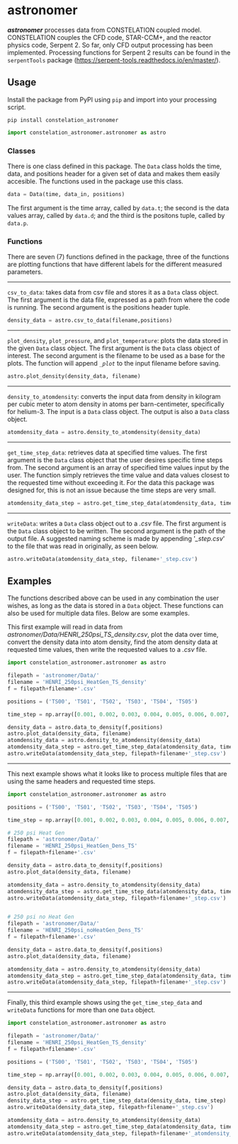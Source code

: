 # astronomer

***astronomer*** processes data from CONSTELATION coupled model. CONSTELATION couples the CFD code, STAR-CCM+, and the reactor physics code, Serpent 2. So far, only CFD output processing has been implemented. Processing functions for Serpent 2 results can be found in the `serpentTools` package (https://serpent-tools.readthedocs.io/en/master/).

## Usage

Install the package from PyPI using `pip` and import into your processing script.

```
pip install constelation_astronomer
```

```python
import constelation_astronomer.astronomer as astro
```

### Classes

There is one class defined in this package. The `Data` class holds the time, data, and positions header for a given set of data and makes them easily accesible. The functions used in the package use this class.
```python
data = Data(time, data_in, positions)
```
The first argument is the time array, called by `data.t`; the second is the data values array, called by `data.d`; and the third is the positons tuple, called by `data.p`.

### Functions

There are seven (7) functions defined in the package, three of the functions are plotting functions that have different labels for the different measured parameters.

---

`csv_to_data`: takes data from csv file and stores it as a `Data` class object. The first argument is the data file, expressed as a path from where the code is running. The second argument is the positions header tuple.
```python
density_data = astro.csv_to_data(filename,positions)
```

---
`plot_density`, `plot_pressure`, and `plot_temperature`: plots the data stored in the given `Data` class object. The first argument is the `Data` class object of interest. The second argument is the filename to be used as a base for the plots. The function will append *`_plot`* to the input filename before saving.
```python
astro.plot_density(density_data, filename)
```

---
`density_to_atomdensity`: converts the input data from density in kilogram per cubic meter to atom density in atoms per barn-centimeter, specifically for helium-3. The input is a `Data` class object. The output is also a `Data` class object.
```python
atomdensity_data = astro.density_to_atomdensity(density_data)
```

---
`get_time_step_data`: retrieves data at specified time values. The first argument is the `Data` class object that the user desires specific time steps from. The second argument is an array of specified time values input by the user. The function simply retrieves the time value and data values closest to the requested time without exceeding it. For the data this package was designed for, this is not an issue because the time steps are very small.
```python
atomdensity_data_step = astro.get_time_step_data(atomdensity_data, time_step)
```

---
`writeData`: writes a `Data` class object out to a *.csv* file. The first argument is the `Data` class object to be written. The second argument is the path of the output file. A suggested naming scheme is made by appending '*_step.csv*' to the file that was read in originally, as seen below.
```python
astro.writeData(atomdensity_data_step, filename+'_step.csv')
```


## Examples

The functions described above can be used in any combination the user wishes, as long as the data is stored in a `Data` object. These functions can also be used for multiple data files. Below are some examples.


This first example will read in data from *astronomer/Data/HENRI_250psi_TS_density.csv*, plot the data over time, convert the density data into atom density, find the atom density data at requested time values, then write the requested values to a *.csv* file.
```python
import constelation_astronomer.astronomer as astro

filepath = 'astronomer/Data/'
filename = 'HENRI_250psi_HeatGen_TS_density'
f = filepath+filename+'.csv'

positions = ('TS00', 'TS01', 'TS02', 'TS03', 'TS04', 'TS05')

time_step = np.array([0.001, 0.002, 0.003, 0.004, 0.005, 0.006, 0.007, 0.008, 0.009])

density_data = astro.data_to_density(f,positions)
astro.plot_data(density_data, filename)
atomdensity_data = astro.density_to_atomdensity(density_data)
atomdensity_data_step = astro.get_time_step_data(atomdensity_data, time_step)
astro.writeData(atomdensity_data_step, filepath+filename+'_step.csv')
```

---
This next example shows what it looks like to process multiple files that are using the same headers and requested time steps.
```python
import constelation_astronomer.astronomer as astro

positions = ('TS00', 'TS01', 'TS02', 'TS03', 'TS04', 'TS05')

time_step = np.array([0.001, 0.002, 0.003, 0.004, 0.005, 0.006, 0.007, 0.008, 0.009])

# 250 psi Heat Gen
filepath = 'astronomer/Data/'
filename = 'HENRI_250psi_HeatGen_Dens_TS'
f = filepath+filename+'.csv'

density_data = astro.data_to_density(f,positions)
astro.plot_data(density_data, filename)

atomdensity_data = astro.density_to_atomdensity(density_data)
atomdensity_data_step = astro.get_time_step_data(atomdensity_data, time_step)
astro.writeData(atomdensity_data_step, filepath+filename+'_step.csv')


# 250 psi no Heat Gen
filepath = 'astronomer/Data/'
filename = 'HENRI_250psi_noHeatGen_Dens_TS'
f = filepath+filename+'.csv'

density_data = astro.data_to_density(f,positions)
astro.plot_data(density_data, filename)

atomdensity_data = astro.density_to_atomdensity(density_data)
atomdensity_data_step = astro.get_time_step_data(atomdensity_data, time_step)
astro.writeData(atomdensity_data_step, filepath+filename+'_step.csv')
```

---
Finally, this third example shows using the `get_time_step_data` and `writeData` functions for more than one `Data` object.
```python
import constelation_astronomer.astronomer as astro

filepath = 'astronomer/Data/'
filename = 'HENRI_250psi_HeatGen_TS_density'
f = filepath+filename+'.csv'

positions = ('TS00', 'TS01', 'TS02', 'TS03', 'TS04', 'TS05')

time_step = np.array([0.001, 0.002, 0.003, 0.004, 0.005, 0.006, 0.007, 0.008, 0.009])

density_data = astro.data_to_density(f,positions)
astro.plot_data(density_data, filename)
density_data_step = astro.get_time_step_data(density_data, time_step)
astro.writeData(density_data_step, filepath+filename+'_step.csv')

atomdensity_data = astro.density_to_atomdensity(density_data)
atomdensity_data_step = astro.get_time_step_data(atomdensity_data, time_step)
astro.writeData(atomdensity_data_step, filepath+filename+'_atomdensity_step.csv')
```
